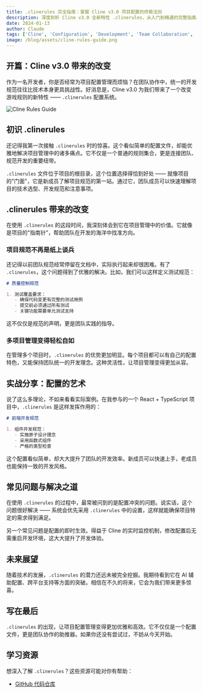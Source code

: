 ```yaml
---
title: .clinerules 完全指南：掌握 Cline v3.0 项目配置的终极法则
description: 深度剖析 Cline v3.0 全新特性 .clinerules，从入门到精通的完整指南。探索如何通过项目级配置提升团队效率，优化开发流程。
date: 2024-01-13
author: Claude
tags: ['Cline', 'Configuration', 'Development', 'Team Collaboration', 'Project Management']
image: /blog/assets/cline-rules-guide.png
---
```



## 开篇：Cline v3.0 带来的改变

作为一名开发者，你是否经常为项目配置管理而烦恼？在团队协作中，统一的开发规范往往比技术本身更具挑战性。好消息是，Cline v3.0 为我们带来了一个改变游戏规则的新特性 —— `.clinerules` 配置系统。

![Cline Rules Guide](/blog/assets/cline-rules-guide.png)

## 初识 .clinerules

还记得我第一次接触 `.clinerules` 时的惊喜。这个看似简单的配置文件，却能优雅地解决项目管理中的诸多痛点。它不仅是一个普通的规则集合，更是连接团队、规范开发的重要纽带。

`.clinerules` 文件位于项目的根目录，这个位置选择得恰到好处 —— 就像项目的"门面"，它是新成员了解项目规范的第一站。通过它，团队成员可以快速理解项目的技术选型、开发规范和注意事项。

## .clinerules 带来的改变

在使用 `.clinerules` 的这段时间，我深刻体会到它在项目管理中的价值。它就像是项目的"指南针"，帮助团队在开发的海洋中找准方向。

### 项目规范不再是纸上谈兵

还记得以前团队规范经常停留在文档中，实际执行起来却很困难。有了 `.clinerules`，这个问题得到了优雅的解决。比如，我们可以这样定义测试规范：

```markdown
# 质量控制规范

1. 测试覆盖要求：
   - 确保代码变更有完整的测试用例
   - 提交前必须通过所有测试
   - 关键功能需要单元测试支持
```

这不仅仅是规范的声明，更是团队实践的指导。

### 多项目管理变得轻松自如

在管理多个项目时，`.clinerules` 的优势更加明显。每个项目都可以有自己的配置特色，又能保持团队统一的开发理念。这种灵活性，让项目管理变得更加从容。

## 实战分享：配置的艺术

说了这么多理论，不如来看看实际案例。在我参与的一个 React + TypeScript 项目中，`.clinerules` 是这样发挥作用的：

```markdown
# 前端开发规范

1. 组件开发规范：
   - 实施原子设计理念
   - 采用函数式组件
   - 严格的类型检查
```

这个配置看似简单，却大大提升了团队的开发效率。新成员可以快速上手，老成员也能保持一致的开发风格。

## 常见问题与解决之道

在使用 `.clinerules` 的过程中，最常被问到的是配置冲突的问题。说实话，这个问题很好解决 —— 系统会优先采用 `.clinerules` 中的设置，这样就能确保项目特定的需求得到满足。

另一个常见问题是配置的即时生效。得益于 Cline 的实时监控机制，修改配置后无需重启开发环境，这大大提升了开发体验。

## 未来展望

随着技术的发展，`.clinerules` 的潜力还远未被完全挖掘。我期待看到它在 AI 辅助配置、跨平台支持等方面的突破。相信在不久的将来，它会为我们带来更多惊喜。

## 写在最后

`.clinerules` 的出现，让项目配置管理变得更加优雅和高效。它不仅仅是一个配置文件，更是团队协作的助推器。如果你还没有尝试过，不妨从今天开始。

## 学习资源

想深入了解 `.clinerules`？这些资源可能对你有帮助：

- [GitHub 代码仓库](https://github.com/cline/cline)
